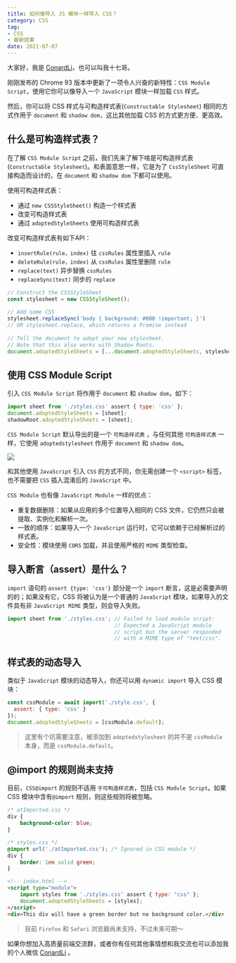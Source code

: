 ```yaml
---
title: 如何像导入 JS 模块一样导入 CSS？
category: CSS
tag: 
- CSS
- 最新提案
date: 2021-07-07
---
```



大家好，我是 [ConardLi](https://mp.weixin.qq.com/s?__biz=Mzk0MDMwMzQyOA==&mid=2247493407&idx=1&sn=41b8782a3bdc75b211206b06e1929a58&chksm=c2e11234f5969b22a0d7fd50ec32be9df13e2caeef186b30b5d653836b0725def8ccd58a56cf#rd)，也可以叫我十七哥。


刚刚发布的 Chrome 93 版本中更新了一项令人兴奋的新特性：`CSS Module Script`，使用它你可以像导入一个 `JavaScript` 模块一样加载 `CSS` 样式。

然后，你可以将 CSS 样式与可构造样式表(`Constructable Stylesheet`) 相同的方式作用于 `document` 和 `shadow dom`，这比其他加载 CSS 的方式更方便、更高效。

## 什么是可构造样式表？

在了解 `CSS Module Script` 之前，我们先来了解下啥是可构造样式表(`Constructable Stylesheet`)。和表面意思一样，它是为了 `CssStyleSheet` 可直接构造而设计的，在 `document` 和 `shadow dom` 下都可以使用。

使用可构造样式表：

- 通过 `new CSSStyleSheet()` 构造一个样式表
- 改变可构造样式表
- 通过 `adoptedStyleSheets` 使用可构造样式表

改变可构造样式表有如下API：

- `insertRule(rule，index)` 往 `cssRules` 属性里插入 `rule`
- `deleteRule(rule，index)` 从 `cssRules` 属性里删除 `rule`
- `replace(text)` 异步替换 `cssRules`
- `replaceSync(text)` 同步的 `replace`

```js
// Construct the CSSStyleSheet
const stylesheet = new CSSStyleSheet();
 
// Add some CSS
stylesheet.replaceSync('body { background: #000 !important; }')
// OR stylesheet.replace, which returns a Promise instead
 
// Tell the document to adopt your new stylesheet.
// Note that this also works with Shadow Roots.
document.adoptedStyleSheets = [...document.adoptedStyleSheets, stylesheet];
```


## 使用 CSS Module Script

引入 `CSS Module Script` 将作用于 `document` 和 `shadow dom`，如下：

```js
import sheet from './styles.css' assert { type: 'css' };
document.adoptedStyleSheets = [sheet];
shadowRoot.adoptedStyleSheets = [sheet];
```

`CSS Module Script` 默认导出的是一个 `可构造样式表` ，与任何其他 `可构造样式表` 一样，它使用 `adoptedstylesheet` 作用于 `document` 和 `shadow dom`。

![](https://p3-juejin.byteimg.com/tos-cn-i-k3u1fbpfcp/f886e1246e554678ac2d1600ad509b73~tplv-k3u1fbpfcp-zoom-1.image)

和其他使用 `JavaScript` 引入 `CSS` 的方式不同，你无需创建一个 `<script>` 标签，也不需要把 `CSS` 插入混淆后的 `JavaScript` 中。


`CSS Module` 也有像 `JavaScript Module` 一样的优点：


- 重复数据删除：如果从应用的多个位置导入相同的 CSS 文件，它仍然只会被提取、实例化和解析一次。
- 一致的顺序：如果导入一个 `JavaScript` 运行时，它可以依赖于已经解析过的样式表。
- 安全性：模块使用 `CORS` 加载，并且使用严格的 `MIME` 类型检查。


## 导入断言（assert）是什么？

`import` 语句的 `assert {type: 'css'}` 部分是一个 `import` 断言，这是必需要声明的的；如果没有它，CSS 将被认为是一个普通的 `JavaScript` 模块，如果导入的文件具有非 `JavaScript MIME` 类型，则会导入失败。

```js
import sheet from './styles.css'; // Failed to load module script:
                                  // Expected a JavaScript module
                                  // script but the server responded
                                  // with a MIME type of "text/css".
```

## 样式表的动态导入

类似于 `JavaScript` 模块的动态导入，你还可以用 `dynamic import` 导入 CSS 模块：


```js
const cssModule = await import('./style.css', {
  assert: { type: 'css' }
});
document.adoptedStyleSheets = [cssModule.default];
```


> 这里有个坑需要注意，被添加到 `adoptedstylesheet` 的并不是 `cssModule` 本身，而是 `cssModule.default`。


## @import 的规则尚未支持


目前，`CSS@import` 的规则不适用 `于可构造样式表`，包括 `CSS Module Script`。如果 CSS 模块中含有`@import` 规则，则这些规则将被忽略。

```css
/* atImported.css */
div {
    background-color: blue;
}
```

```css
/* styles.css */
@import url('./atImported.css'); /* Ignored in CSS module */
div {
    border: 1em solid green;
}
```

```html
<!-- index.html -->
<script type="module">
    import styles from './styles.css' assert { type: "css" };
    document.adoptedStyleSheets = [styles];
</script>
<div>This div will have a green border but no background color.</div>
```


> 目前 `Firefox` 和 `Safari` 浏览器尚未支持，不过未来可期～


如果你想加入高质量前端交流群，或者你有任何其他事情想和我交流也可以添加我的个人微信 [ConardLi](https://mp.weixin.qq.com/s?__biz=Mzk0MDMwMzQyOA==&mid=2247493407&idx=1&sn=41b8782a3bdc75b211206b06e1929a58&chksm=c2e11234f5969b22a0d7fd50ec32be9df13e2caeef186b30b5d653836b0725def8ccd58a56cf#rd) 。








